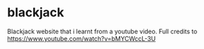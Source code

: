 # blackjack
Blackjack website that i learnt from a youtube video. 
Full credits to https://www.youtube.com/watch?v=bMYCWccL-3U
